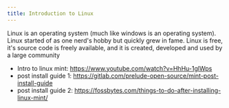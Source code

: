 ```yaml
---
title: Introduction to Linux
---
```


Linux is an operating system (much like windows is an operating system). Linux started of as one nerd's hobby but quickly grew in fame. Linux is free, it's source code is freely available, and it is created, developed and used by a large community

- Intro to linux mint: https://www.youtube.com/watch?v=HhHu-1glWps
- post install guide 1: https://gitlab.com/prelude-open-source/mint-post-install-guide
- post install guide 2: https://fossbytes.com/things-to-do-after-installing-linux-mint/
